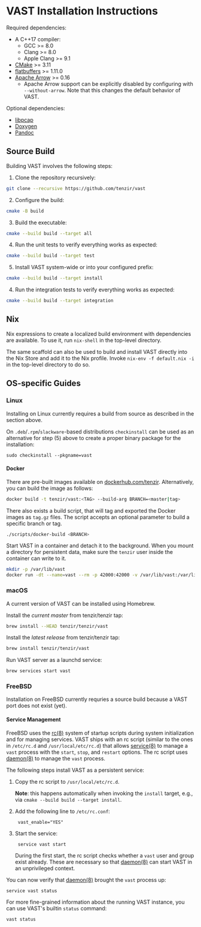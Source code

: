 VAST Installation Instructions
==============================

Required dependencies:

- A C++17 compiler:
  - GCC >= 8.0
  - Clang >= 8.0
  - Apple Clang >= 9.1
- [CMake](http://www.cmake.org) >= 3.11
- [flatbuffers](https://google.github.io/flatbuffers/) >= 1.11.0
- [Apache Arrow](https://arrow.apache.org/) >= 0.16
  - Apache Arrow support can be explicitly disabled by configuring with
    `--without-arrow`. Note that this changes the default behavior of VAST.

Optional dependencies:

- [libpcap](http://www.tcpdump.org)
- [Doxygen](http://www.doxygen.org)
- [Pandoc](https://github.com/jgm/pandoc)

## Source Build

Building VAST involves the following steps:

1. Clone the repository recursively:
  ```sh
  git clone --recursive https://github.com/tenzir/vast
  ```
2. Configure the build:
  ```sh
  cmake -B build 
  ```
3. Build the executable:
  ```sh
  cmake --build build --target all
  ```
4. Run the unit tests to verify everything works as expected:
  ```sh
  cmake --build build --target test
  ```
5. Install VAST system-wide or into your configured prefix:
  ```sh
  cmake --build build --target install
  ```
4. Run the integration tests to verify everything works as expected:
  ```sh
  cmake --build build --target integration
  ```

## Nix

Nix expressions to create a localized build environment with dependencies are
available. To use it, run `nix-shell` in the top-level directory.

The same scaffold can also be used to build and install VAST directly into the
Nix Store and add it to the Nix profile. Invoke `nix-env -f default.nix -i`
in the top-level directory to do so.

## OS-specific Guides

### Linux

Installing on Linux currently requires a build from source as described in
the section above.

On `.deb`/`.rpm`/`slackware`-based distributions `checkinstall` can
be used as an alternative for step (5) above to create a proper
binary package for the installation:

    sudo checkinstall --pkgname=vast

#### Docker

There are pre-built images available on [dockerhub.com/tenzir](https://hub.docker.com/repository/docker/tenzir/vast).
Alternatively, you can build the image as follows:

```sh
docker build -t tenzir/vast:<TAG> --build-arg BRANCH=<master|tag>
```

There also exists a build script, that will tag and exported the Docker images
as `tag.gz` files. The script accepts an optional parameter to build a specific
branch or tag.

```sh
./scripts/docker-build <BRANCH>
```

Start VAST in a container and detach it to the background. When you mount a
directory for persistent data, make sure the `tenzir` user inside the container
can write to it.

```sh
mkdir -p /var/lib/vast
docker run -dt --name=vast --rm -p 42000:42000 -v /var/lib/vast:/var/lib/vast tenzir/vast:latest start
```

### macOS

A current version of VAST can be installed using Homebrew.

Install the *current master* from tenzir/tenzir tap:
```sh
brew install --HEAD tenzir/tenzir/vast
```

Install the *latest release* from tenzir/tenzir tap:
```sh
brew install tenzir/tenzir/vast
```

Run VAST server as a launchd service:
```sh
brew services start vast
```

### FreeBSD

Installation on FreeBSD currently requries a source build because a VAST port
does not exist (yet).

#### Service Management

FreeBSD uses the [rc(8)][rc] system of startup scripts during system
initialization and for managing services. VAST ships with an rc script
(similar to the ones in `/etc/rc.d` and `/usr/local/etc/rc.d`) that allows
[service(8)][service] to manage a `vast` process with the `start`, `stop`, and
`restart` options. The rc script uses [daemon(8)][daemon] to manage the `vast`
process.

The following steps install VAST as a persistent service:

1. Copy the rc script to `/usr/local/etc/rc.d`.

   **Note**: this happens automatically when invoking the `install` target,
   e.g., via `cmake --build build --target install`.

2. Add the following line to `/etc/rc.conf`:

        vast_enable="YES"

3. Start the service:

        service vast start

   During the first start, the rc script checks whether a `vast` user and
   group exist already. These are necessary so that [daemon(8)][daemon] can
   start VAST in an unprivileged context.

You can now verify that [daemon(8)][daemon] brought the `vast` process up:

    service vast status

For more fine-grained information about the running VAST instance, you can use
VAST's builtin `status` command:

    vast status


[rc]: https://www.freebsd.org/cgi/man.cgi?query=rc&sektion=8
[service]: https://www.freebsd.org/cgi/man.cgi?query=service&sektion=8
[daemon]: https://www.freebsd.org/cgi/man.cgi?query=daemon&sektion=8
